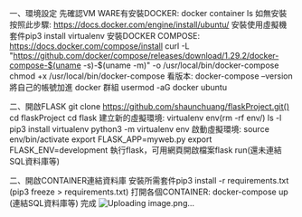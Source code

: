 一、環境設定
先確認VM WARE有安裝DOCKER: docker container ls
如無安裝按照此步驟: https://docs.docker.com/engine/install/ubuntu/
安裝使用虛擬機套件pip3 install virtualenv
安裝DOCKER COMPOSE: https://docs.docker.com/compose/install
curl -L "https://github.com/docker/compose/releases/download/1.29.2/docker-compose-$(uname -s)-$(uname -m)" -o /usr/local/bin/docker-compose
chmod +x /usr/local/bin/docker-compose
看版本: docker-compose –version
將自己的帳號加進 docker 群組
usermod -aG docker ubuntu

二、開啟FLASK
git clone https://github.com/shaunchuang/flaskProject.git()
cd flaskProject
cd flask
建立新的虛擬環境: virtualenv env(rm -rf env/)
ls -l
pip3 install virtualenv
python3 -m virtualenv env
啟動虛擬環境: source env/bin/activate
export FLASK_APP=myweb.py
export FLASK_ENV=development
執行flask，可用網頁開啟檔案flask run(還未連結SQL資料庫等)

二、開啟CONTAINER連結資料庫
安裝所需套件pip3 install -r requirements.txt (pip3 freeze > requirements.txt)
打開各個CONTAINER: docker-compose up (連結SQL資料庫等)
完成
![Uploading image.png…]()
